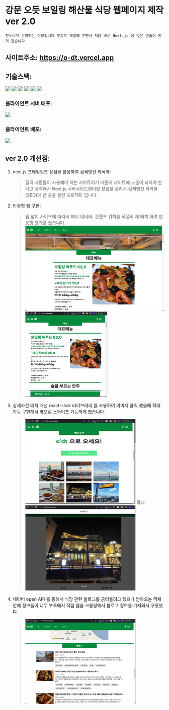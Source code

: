 # 강문 오듯 보일링 해산물 식당 웹페이지 제작 ver 2.0

    친누나가 운영하는 식당입니다 무료로 개발해 주면서 처음 배운 Next.js 에 많은 연습이 된거 같습니다.

## 사이트주소: https://o-dt.vercel.app

## 기술스택:

<p>
    <img src="https://img.shields.io/badge/Node.js-339933?style=flat-square&logo=Node.js&logoColor=white"/>
    <img src="https://img.shields.io/badge/React-61DAFB?style=flat-square&logo=React&logoColor=white"/>
    <img src="https://img.shields.io/badge/Next-0f0303?style=flat-square&logo=Next.js&logoColor=white"/>
    <img src="https://img.shields.io/badge/express-fff?style=flat-square&logo=express.js&logoColor=white"/>
    <img src="https://img.shields.io/badge/Postcss-red?style=flat-square&logo=Postcss&logoColor=white"/>
    <img src="https://img.shields.io/badge/styledComponents-c44569?style=flat-square&logo=styledComponents&logoColor=white"/>
</p>

### 클라이언트 서버 배포:

<img src="https://img.shields.io/badge/heroku-634A87?style=flat-square&logo=heroku&logoColor=white"/>

### 클라이언트 배포:

<img src="https://img.shields.io/badge/vercel-black?style=flat-square&logo=vercel&logoColor=white"/>

## ver 2.0 개선점:

1. next.js 프레임워크 장점을 활용하여 검색엔진 최적화:
   > 결국 사람들이 사용해야 하는 사이트이기 때문에 사이트에 노출이 되어야 한다고 생각해서 Next.js 서버사이드렌더링 장점을 살려서 검색엔진 최적화(SEO)에 큰 공을 들인 프로젝트 입니다.
2. 반응형 웹 구현:
   > 웹 넓이 사이즈에 따라서 헤더 네비바, 컨텐츠 위치를 적절히 재 배치 하여 반응형 효과를 줬습니다.
   > <img src="public/image/md1.png"  width="500" height="270"> <img src="public/image/md2.png"  width="260" height="270">
3. 상세사진 배치 개선 react-slick 라이브러리 를 사용하여 이미지 클릭 했을때 확대가능 구현해서 옆으로 스와이프 가능하게 했습니다.
   > <img src="public/image/md3.png"  width="350" height="270">
   > 확대:
   > <img src="public/image/md4.png"  width="350" height="270">
4. 네이버 open API 를 통해서 식당 관련 블로그를 긁어올려고 했으나 받아오는 객체안에 정보들이 너무 부족해서 직접 웹을 크롤링해서 블로그 정보를 가져와서 구혔했다.
   > <img src="public/image/md5.png"  width="350" height="270">
